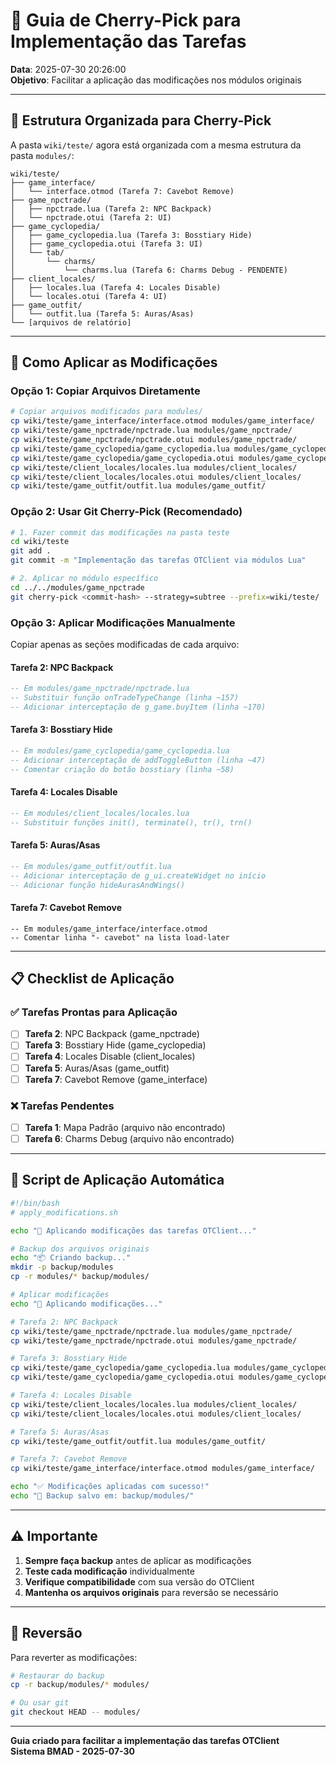 # 🍒 Guia de Cherry-Pick para Implementação das Tarefas

**Data**: 2025-07-30 20:26:00  
**Objetivo**: Facilitar a aplicação das modificações nos módulos originais

---

## 📁 Estrutura Organizada para Cherry-Pick

A pasta `wiki/teste/` agora está organizada com a mesma estrutura da pasta `modules/`:

```
wiki/teste/
├── game_interface/
│   └── interface.otmod (Tarefa 7: Cavebot Remove)
├── game_npctrade/
│   ├── npctrade.lua (Tarefa 2: NPC Backpack)
│   └── npctrade.otui (Tarefa 2: UI)
├── game_cyclopedia/
│   ├── game_cyclopedia.lua (Tarefa 3: Bosstiary Hide)
│   ├── game_cyclopedia.otui (Tarefa 3: UI)
│   └── tab/
│       └── charms/
│           └── charms.lua (Tarefa 6: Charms Debug - PENDENTE)
├── client_locales/
│   ├── locales.lua (Tarefa 4: Locales Disable)
│   └── locales.otui (Tarefa 4: UI)
├── game_outfit/
│   └── outfit.lua (Tarefa 5: Auras/Asas)
└── [arquivos de relatório]
```

---

## 🚀 Como Aplicar as Modificações

### **Opção 1: Copiar Arquivos Diretamente**
```bash
# Copiar arquivos modificados para modules/
cp wiki/teste/game_interface/interface.otmod modules/game_interface/
cp wiki/teste/game_npctrade/npctrade.lua modules/game_npctrade/
cp wiki/teste/game_npctrade/npctrade.otui modules/game_npctrade/
cp wiki/teste/game_cyclopedia/game_cyclopedia.lua modules/game_cyclopedia/
cp wiki/teste/game_cyclopedia/game_cyclopedia.otui modules/game_cyclopedia/
cp wiki/teste/client_locales/locales.lua modules/client_locales/
cp wiki/teste/client_locales/locales.otui modules/client_locales/
cp wiki/teste/game_outfit/outfit.lua modules/game_outfit/
```

### **Opção 2: Usar Git Cherry-Pick (Recomendado)**
```bash
# 1. Fazer commit das modificações na pasta teste
cd wiki/teste
git add .
git commit -m "Implementação das tarefas OTClient via módulos Lua"

# 2. Aplicar no módulo específico
cd ../../modules/game_npctrade
git cherry-pick <commit-hash> --strategy=subtree --prefix=wiki/teste/
```

### **Opção 3: Aplicar Modificações Manualmente**
Copiar apenas as seções modificadas de cada arquivo:

#### **Tarefa 2: NPC Backpack**
```lua
-- Em modules/game_npctrade/npctrade.lua
-- Substituir função onTradeTypeChange (linha ~157)
-- Adicionar interceptação de g_game.buyItem (linha ~170)
```

#### **Tarefa 3: Bosstiary Hide**
```lua
-- Em modules/game_cyclopedia/game_cyclopedia.lua
-- Adicionar interceptação de addToggleButton (linha ~47)
-- Comentar criação do botão bosstiary (linha ~58)
```

#### **Tarefa 4: Locales Disable**
```lua
-- Em modules/client_locales/locales.lua
-- Substituir funções init(), terminate(), tr(), trn()
```

#### **Tarefa 5: Auras/Asas**
```lua
-- Em modules/game_outfit/outfit.lua
-- Adicionar interceptação de g_ui.createWidget no início
-- Adicionar função hideAurasAndWings()
```

#### **Tarefa 7: Cavebot Remove**
```otmod
-- Em modules/game_interface/interface.otmod
-- Comentar linha "- cavebot" na lista load-later
```

---

## 📋 Checklist de Aplicação

### **✅ Tarefas Prontas para Aplicação**
- [ ] **Tarefa 2**: NPC Backpack (game_npctrade)
- [ ] **Tarefa 3**: Bosstiary Hide (game_cyclopedia)
- [ ] **Tarefa 4**: Locales Disable (client_locales)
- [ ] **Tarefa 5**: Auras/Asas (game_outfit)
- [ ] **Tarefa 7**: Cavebot Remove (game_interface)

### **❌ Tarefas Pendentes**
- [ ] **Tarefa 1**: Mapa Padrão (arquivo não encontrado)
- [ ] **Tarefa 6**: Charms Debug (arquivo não encontrado)

---

## 🔧 Script de Aplicação Automática

```bash
#!/bin/bash
# apply_modifications.sh

echo "🍒 Aplicando modificações das tarefas OTClient..."

# Backup dos arquivos originais
echo "📦 Criando backup..."
mkdir -p backup/modules
cp -r modules/* backup/modules/

# Aplicar modificações
echo "🚀 Aplicando modificações..."

# Tarefa 2: NPC Backpack
cp wiki/teste/game_npctrade/npctrade.lua modules/game_npctrade/
cp wiki/teste/game_npctrade/npctrade.otui modules/game_npctrade/

# Tarefa 3: Bosstiary Hide
cp wiki/teste/game_cyclopedia/game_cyclopedia.lua modules/game_cyclopedia/
cp wiki/teste/game_cyclopedia/game_cyclopedia.otui modules/game_cyclopedia/

# Tarefa 4: Locales Disable
cp wiki/teste/client_locales/locales.lua modules/client_locales/
cp wiki/teste/client_locales/locales.otui modules/client_locales/

# Tarefa 5: Auras/Asas
cp wiki/teste/game_outfit/outfit.lua modules/game_outfit/

# Tarefa 7: Cavebot Remove
cp wiki/teste/game_interface/interface.otmod modules/game_interface/

echo "✅ Modificações aplicadas com sucesso!"
echo "📁 Backup salvo em: backup/modules/"
```

---

## ⚠️ **Importante**

1. **Sempre faça backup** antes de aplicar as modificações
2. **Teste cada modificação** individualmente
3. **Verifique compatibilidade** com sua versão do OTClient
4. **Mantenha os arquivos originais** para reversão se necessário

---

## 🔄 **Reversão**

Para reverter as modificações:
```bash
# Restaurar do backup
cp -r backup/modules/* modules/

# Ou usar git
git checkout HEAD -- modules/
```

---

**Guia criado para facilitar a implementação das tarefas OTClient**  
**Sistema BMAD - 2025-07-30** 
